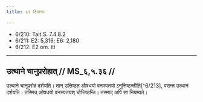 ```yaml
---
title: ६९ टिप्पन्यः

---
```

- 6/210: Tait.S. 7.4.8.2
- 6/211: E2: 5,316; E6: 2,180
- 6/212: E2 om. iti

____________________________________________


## उत्थाने चानुप्ररोहात् // MS_६,५.३६ //

उत्थाने चानुप्ररोहं दर्शयति। तान् उत्तिष्ठत औषधयो वनस्पतयो ऽनुत्तिष्ठन्तीति[^6/213], वसन्त उत्थानं दर्शयति। तस्मिन्न् ओषधयो वनस्पतयश् चोत्तिष्ठन्ति। तस्माद् अपि सा नियम्यते।
